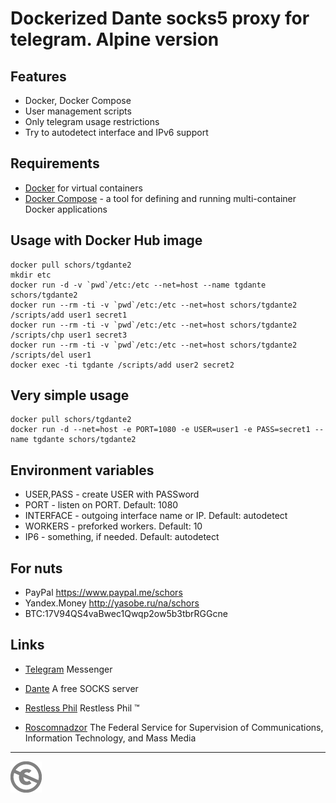 Dockerized Dante socks5 proxy for telegram. Alpine version
==========================================================

Features
--------
* Docker, Docker Compose
* User management scripts
* Only telegram usage restrictions
* Try to autodetect interface and IPv6 support

Requirements
------------

* [Docker](https://www.docker.com/docker-community) for virtual containers
* [Docker Compose](https://docs.docker.com/compose/) - a tool for defining and running multi-container Docker applications

Usage with Docker Hub image
---------------------------

```shell
docker pull schors/tgdante2
mkdir etc
docker run -d -v `pwd`/etc:/etc --net=host --name tgdante schors/tgdante2
docker run --rm -ti -v `pwd`/etc:/etc --net=host schors/tgdante2 /scripts/add user1 secret1
docker run --rm -ti -v `pwd`/etc:/etc --net=host schors/tgdante2 /scripts/chp user1 secret3
docker run --rm -ti -v `pwd`/etc:/etc --net=host schors/tgdante2 /scripts/del user1
docker exec -ti tgdante /scripts/add user2 secret2
```

Very simple usage
-----------------

```shell
docker pull schors/tgdante2
docker run -d --net=host -e PORT=1080 -e USER=user1 -e PASS=secret1 --name tgdante schors/tgdante2
```

Environment variables
---------------------

* USER,PASS - create USER with PASSword
* PORT - listen on PORT. Default: 1080
* INTERFACE - outgoing interface name or IP. Default: autodetect
* WORKERS - preforked workers. Default: 10
* IP6 - something, if needed. Default: autodetect

For nuts
--------

* PayPal https://www.paypal.me/schors
* Yandex.Money http://yasobe.ru/na/schors
* BTC:17V94QS4vaBwec1Qwqp2ow5b3tbrRGGcne

Links
-----

* [Telegram](https://telegram.org/)  Messenger
* [Dante](https://www.inet.no/dante/index.html) A free SOCKS server

* [Restless Phil](https://2018.schors.spb.ru) Restless Phil :tm:
* [Roscomnadzor](http://rkn.gov.ru) The Federal Service for Supervision of Communications, Information Technology, and Mass Media


---
[![UNLICENSE](noc.png)](UNLICENSE)
